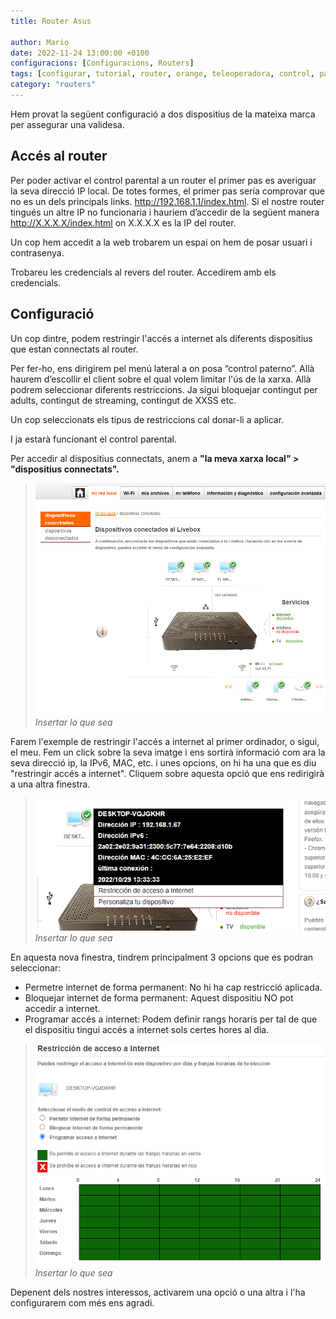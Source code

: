```yaml
---
title: Router Asus

author: Mario
date: 2022-11-24 13:00:00 +0100 
configuracions: [Configuracions, Routers]
tags: [configurar, tutorial, router, orange, teleoperadora, control, parental, pc, libebox, acces, xarxa, dispositiu, restringir, jazztel]
category: "routers"
---
```



Hem provat la següent configuració a dos dispositius de la mateixa marca per assegurar una validesa.

## Accés al router

Per poder activar el control parental a un router el primer pas es averiguar la seva direcció IP local. De totes formes, el primer pas sería comprovar que no es un dels principals links.
http://192.168.1.1/index.html. Si el nostre router tingués un altre IP no funcionaria i hauriem d’accedir de la següent manera http://X.X.X.X/index.html on X.X.X.X es la IP del router.

Un cop hem accedit a la web trobarem un espai on hem de posar usuari i contrasenya.

Trobareu les credencials al revers del router. Accedirem amb els credencials.

## Configuració

Un cop dintre, podem restringir l'accés a internet als diferents dispositius que estan connectats al router. 

Per fer-ho, ens dirigirem pel menú lateral a on posa “control paterno”. Allà haurem d’escollir el client sobre el qual volem limitar l'ús de la xarxa. Allà podrem seleccionar diferents restriccions. Ja sigui bloquejar contingut per adults, contingut de streaming, contingut de XXSS etc.

Un cop seleccionats els tipus de restriccions cal donar-li a aplicar.

I ja estarà funcionant el control parental.

Per accedir al dispositius connectats, anem a **"la meva xarxa local" > "dispositius connectats".**

>![Desktop View](/assets/img/routerasus/image2.png)
_Insertar lo que sea_

Farem l'exemple de restringir l'accés a internet al primer ordinador, o sigui, el meu. 
Fem un click sobre la seva imatge i ens sortirà informació com ara la seva direcció ip, la IPv6, MAC, etc. i unes opcions, on hi ha una que es diu "restringir accés a internet". Cliquem sobre aquesta opció que ens redirigirà a una altra finestra.

>![Desktop View](/assets/img/routerasus/image1.png)
_Insertar lo que sea_

En aquesta nova finestra, tindrem principalment 3 opcions que es podran seleccionar:
 - Permetre internet de forma permanent: No hi ha cap restricció aplicada.
 - Bloquejar internet de forma permanent: Aquest dispositiu NO pot accedir a internet.
 - Programar accés a internet: Podem definir rangs horaris per tal de que el dispositiu tingui accés a internet sols certes hores al dia. 

>![Desktop View](/assets/img/routerasus/image3.png)
_Insertar lo que sea_

Depenent dels nostres interessos, activarem una opció o una altra i l'ha configurarem com més ens agradi. 
